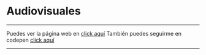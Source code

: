 # Audiovisuales
------
Puedes ver la página web en [click aquí](https://cvalv.github.io/Audiovisuales/)
También puedes seguirme en codepen [click aquí](https://codepen.io/cv-rc)

--------

